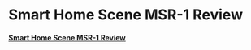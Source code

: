 # Smart Home Scene MSR-1 Review

#### [Smart Home Scene MSR-1 Review](https://smarthomescene.com/reviews/apollo-msr-1-review-miniature-multi-sensor-for-presence-and-co2-monitoring/)